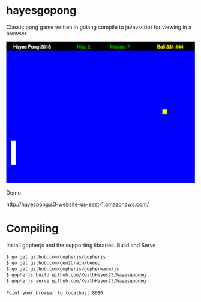 # hayesgopong
Classic pong game written in golang compile to javavscript for viewing in a browser.


![Screenshot](hayesgopong.png)


Demo

http://hayespong.s3-website-us-east-1.amazonaws.com/

# Compiling

Install gopherjs and the supporting libraries.
Build and Serve

```console
$ go get github.com/gopherjs/gopherjs
$ go get github.com/gen2brain/beeep
$ go get github.com/gopherjs/gopherwasm/js
$ gopherjs build github.com/KeithHayes23/hayesgopong
$ gopherjs serve github.com/KeithHayes23/hayesgopong

Point your browser to localhost:8080
